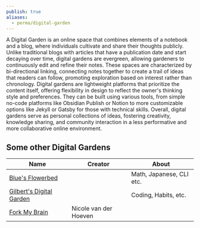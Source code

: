 ```yaml
---
publish: true
aliases:
  - perma/digital-garden
---
```

A Digital Garden is an online space that combines elements of a notebook and a blog, where individuals cultivate and share their thoughts publicly. Unlike traditional blogs with articles that have a publication date and start decaying over time, digital gardens are evergreen, allowing gardeners to continuously edit and refine their notes. These spaces are characterized by bi-directional linking, connecting notes together to create a trail of ideas that readers can follow, promoting exploration based on interest rather than chronology. Digital gardens are lightweight platforms that prioritize the content itself, offering flexibility in design to reflect the owner's thinking style and preferences. They can be built using various tools, from simple no-code platforms like Obsidian Publish or Notion to more customizable options like Jekyll or Gatsby for those with technical skills. Overall, digital gardens serve as personal collections of ideas, fostering creativity, knowledge sharing, and community interaction in a less performative and more collaborative online environment.

## Some other Digital Gardens


| Name                                                                | Creator               | About                    |
| ------------------------------------------------------------------- | --------------------- | ------------------------ |
| [Blue's Flowerbed](https://flowerbed.bluerose.garden/)              |                       | Math, Japanese, CLI etc. |
| [Gilbert's Digital Garden](https://garden.gilbertsanchez.com/)      |                       | Coding, Habits, etc.     |
| [Fork My Brain](https://notes.nicolevanderhoeven.com/Fork+My+Brain) | Nicole van der Hoeven |                          |


